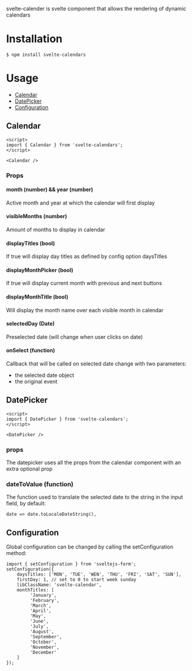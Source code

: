 svelte-calender is svelte component that allows the rendering of dynamic calendars

# Installation

```
$ npm install svelte-calendars
```

# Usage

* [Calendar](#Calendar)
* [DatePicker](#DatePicker)
* [Configuration](#Configuration)

## Calendar

```svelte
<script>
import { Calendar } from 'svelte-calendars';
</script>

<Calendar />
```

### Props

#### month (number) && year (number)
Active month and year at which the calendar will first display

#### visibleMonths (number)
Amount of months to display in calendar

#### displayTitles (bool)
If true will display day titles as defined by config option daysTitles

#### displayMonthPicker (bool)
If true will display current month with previous and next buttons

#### displayMonthTitle (bool)
Will display the month name over each visible month in calendar

#### selectedDay (Date)
Preselected date (will change when user clicks on date)

#### onSelect (function)
Callback that will be called on selected date change with two parameters: 
- the selected date object
- the original event

## DatePicker
```svelte
<script>
import { DatePicker } from 'svelte-calendars';
</script>

<DatePicker />
```

### props

The datepicker uses all the props from the calendar component with an extra optional prop

### dateToValue (function)
The function used to translate the selected date to the string in the input field, by default:
```
date => date.toLocaleDateString(),
```

## Configuration

Global configuration can be changed by calling the setConfiguration method:
```
import { setConfiguration } from 'sveltejs-form';
setConfiguration({
    daysTitles: ['MON', 'TUE', 'WEN', 'THU', 'FRI', 'SAT', 'SUN'],
    firstDay: 1, // set to 0 to start week sunday
    libClassName: 'svelte-calendar',    
    monthTitles: [
         'January',
         'February',
         'March',
         'April',
         'May',
         'June',
         'July',
         'August',
         'September',
         'October',
         'November',
         'December'
    ]
});
```
